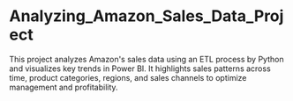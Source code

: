# Analyzing_Amazon_Sales_Data_Project
This project analyzes Amazon's sales data using an ETL process by Python and visualizes key trends in Power BI. 
It highlights sales patterns across time, product categories, regions, and sales channels to optimize management and profitability.

